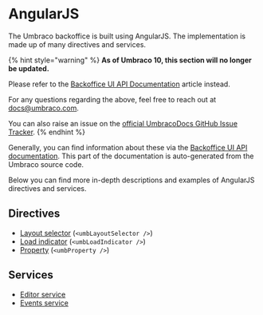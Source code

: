 # AngularJS

The Umbraco backoffice is built using AngularJS. The implementation is made up of many directives and services.

{% hint style="warning" %}
**As of Umbraco 10, this section will no longer be updated.**

Please refer to the [Backoffice UI API Documentation](../../extending/backoffice-ui-api-documentation.md) article instead.

For any questions regarding the above, feel free to reach out at [docs@umbraco.com](mailto:docs@umbraco.com).

You can also raise an issue on the [official UmbracoDocs GitHub Issue Tracker](https://github.com/umbraco/UmbracoDocs/issues).
{% endhint %}

Generally, you can find information about these via the [Backoffice UI API documentation](https://apidocs.umbraco.com/v13/ui). This part of the documentation is auto-generated from the Umbraco source code.

Below you can find more in-depth descriptions and examples of AngularJS directives and services.

## Directives

* [Layout selector](directives/umblayoutselector.md) (`<umbLayoutSelector />`)
* [Load indicator](directives/umbloadindicator.md) (`<umbLoadIndicator />`)
* [Property](directives/umbproperty.md) (`<umbProperty />`)

## Services

* [Editor service](services/editorservice.md)
* [Events service](services/eventsservice/)
